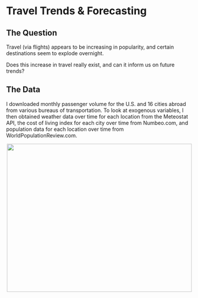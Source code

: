 # Travel Trends & Forecasting

## The Question
Travel (via flights) appears to be increasing in popularity, and certain destinations seem to explode overnight. 

Does this increase in travel really exist, and can it inform us on future trends?

## The Data
I downloaded monthly passenger volume for the U.S. and 16 cities abroad from various bureaus of transportation. To look at exogenous variables, I then obtained weather data over time for each location from the Meteostat API, the cost of living index for each city over time from Numbeo.com, and population data for each location over time from WorldPopulationReview.com. 
<p align="center">
  <img width="500" height="400" src="">
</p>

## 
